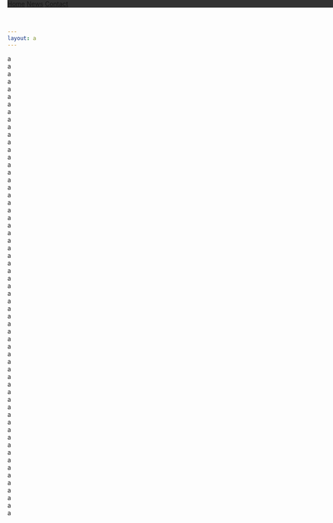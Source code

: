 ```yaml
---
layout: a
---
```

<html>
<head>
    <style>
#navbar {
  background-color: #333; /* Black background color */
  position: fixed; /* Make it stick/fixed */
  top: 0; /* Stay on top */
  width: 100%; /* Full width */
  transition: top 0.3s; /* Transition effect when sliding down (and up) */
}

/* Style the navbar links */
#navbar a {
  float: left;
  display: block;
  color: white;
  text-align: center;
  padding: 15px;
  text-decoration: none;
}

#navbar a:hover {
  background-color: #ddd;
  color: black;
}
    </style>
</head>
<body>
    <div id="navbar">
      <a href="#home">Home</a>
      <a href="#news">News</a>
      <a href="#contact">Contact</a>
    </div>
    <script type="text/javascript">
var prevScrollpos = window.pageYOffset;
window.onscroll = function() {
  var currentScrollPos = window.pageYOffset;
  if (prevScrollpos > currentScrollPos) {
    document.getElementById("navbar").style.top = "0";
  } else {
    document.getElementById("navbar").style.top = "-60px";
  }
  prevScrollpos = currentScrollPos;
}
    </script>
    a<br>
    a<br>
    a<br>
    a<br>
    a<br>
    a<br>
    a<br>
    a<br>
    a<br>
    a<br>
    a<br>
    a<br>
    a<br>
    a<br>
    a<br>
    a<br>
    a<br>
    a<br>
    a<br>
    a<br>
    a<br>
    a<br>
    a<br>
    a<br>
    a<br>
    a<br>
    a<br>
    a<br>
    a<br>
    a<br>
    a<br>
    a<br>
    a<br>
    a<br>
    a<br>
    a<br>
    a<br>
    a<br>
    a<br>
    a<br>
    a<br>
    a<br>
    a<br>
    a<br>
    a<br>
    a<br>
    a<br>
    a<br>
    a<br>
    a<br>
    a<br>
    a<br>
    a<br>
    a<br>
    a<br>
    a<br>
    a<br>
    a<br>
    a<br>
    a<br>
    a<br>
</body>
</html>
